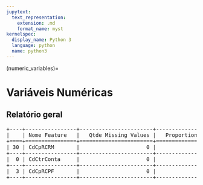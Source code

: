 ```yaml
--- 
jupytext:
  text_representation:
    extension: .md
    format_name: myst
kernelspec:
  display_name: Python 3
  language: python
  name: python3
---
```


(numeric_variables)= 

# Variáveis Numéricas
## Relatório geral

<pre>
+----+----------------+-----------------------+-----------------------------+
|    | Nome Feature   |   Qtde Missing Values |   Proportion Missing Values |
+====+================+=======================+=============================+
| 30 | CdCpRCRM       |                     0 |                           0 |
+----+----------------+-----------------------+-----------------------------+
|  0 | CdCtrConta     |                     0 |                           0 |
+----+----------------+-----------------------+-----------------------------+
|  3 | CdCpRCPF       |                     0 |                           0 |
+----+----------------+-----------------------+-----------------------------+
</pre>

